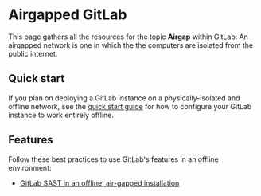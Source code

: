# Airgapped GitLab

This page gathers all the resources for the topic **Airgap** within GitLab.
An airgapped network is one in which the the computers are isolated from the public internet.

## Quick start

If you plan on deploying a GitLab instance on a physically-isolated and offline network, see the [quick start guide](guick_start_guide.md) for how to configure your GitLab instance to work entirely offline.

## Features

Follow these best practices to use GitLab's features in an offline environment:

- [GitLab SAST in an offline, air-gapped installation](../user/application_security/sast/index.html#gitlab-sast-in-an-offline-air-gapped-installation)
